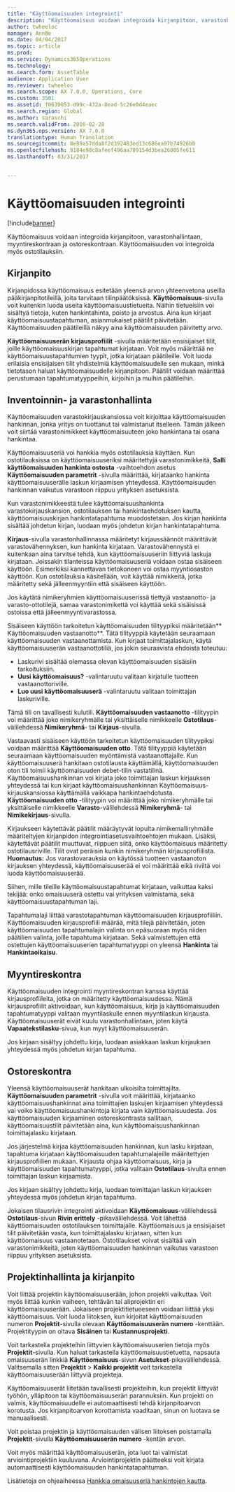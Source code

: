 ```yaml
---
title: "Käyttöomaisuuden integrointi"
description: "Käyttöomaisuus voidaan integroida kirjanpitoon, varastonhallintaan, myyntireskontraan ja ostoreskontraan. Käyttöomaisuuden voi integroida myös ostotilauksiin."
author: twheeloc
manager: AnnBe
ms.date: 04/04/2017
ms.topic: article
ms.prod: 
ms.service: Dynamics365Operations
ms.technology: 
ms.search.form: AssetTable
audience: Application User
ms.reviewer: twheeloc
ms.search.scope: AX 7.0.0, Operations, Core
ms.custom: 3501
ms.assetid: f0639053-d99c-432a-8ead-5c26e0d4eaec
ms.search.region: Global
ms.author: saraschi
ms.search.validFrom: 2016-02-28
ms.dyn365.ops.version: AX 7.0.0
translationtype: Human Translation
ms.sourcegitcommit: 8e89a57dda8f2d392483ed13c686ea97b74926b0
ms.openlocfilehash: 9184e98c8afeef496aa709154d3bea26005fe611
ms.lasthandoff: 03/31/2017


---
```


# <a name="fixed-assets-integration"></a>Käyttöomaisuuden integrointi

[!include[banner](../includes/banner.md)]


Käyttöomaisuus voidaan integroida kirjanpitoon, varastonhallintaan, myyntireskontraan ja ostoreskontraan. Käyttöomaisuuden voi integroida myös ostotilauksiin.

<a name="general-ledger"></a>Kirjanpito
--------------

Kirjanpidossa käyttöomaisuus esitetään yleensä arvon yhteenvetona useilla pääkirjanpitotileillä, joita tarvitaan tilinpäätöksissä. **Käyttöomaisuus**-sivulla voit kuitenkin luoda useita käyttöomaisuustietueita. Näihin tietueisiin voi sisältyä tietoja, kuten hankintahinta, poisto ja arvostus. Aina kun kirjaat käyttöomaisuustapahtuman, asianmukaiset päätilit päivitetään. Käyttöomaisuuden päätileillä näkyy aina käyttöomaisuuden päivitetty arvo.

**Käyttöomaisuuserän kirjausprofiilit** -sivulla määritetään ensisijaiset tilit, joille käyttöomaisuuskirjan tapahtumat kirjataan. Voit myös määrittää ne käyttöomaisuustapahtumien tyypit, jotka kirjataan päätileille. Voit luoda erilaisia ensisijaisen tilit yhdistelmiä käyttöomaisuudelle sen mukaan, minkä tietotason haluat käyttöomaisuudelle kirjanpitoon. Päätilit voidaan määrittää perustumaan tapahtumatyyppeihin, kirjoihin ja muihin päätileihin.

## <a name="inventory-management"></a>Inventoinnin- ja varastonhallinta
Käyttöomaisuuden varastokirjauskansiossa voit kirjoittaa käyttöomaisuuden hankinnan, jonka yritys on tuottanut tai valmistanut itselleen. Tämän jälkeen voit siirtää varastonimikkeet käyttöomaisuuteen joko hankintana tai osana hankintaa. 

Käyttöomaisuuseriä voi hankkia myös ostotilauksia käyttäen. Kun ostotilauksissa on käyttöomaisuuseriksi määritettyjä varastonimikkeitä, **Salli käyttöomaisuuden hankinta ostosta** -vaihtoehdon asetus **Käyttöomaisuuden parametrit** -sivulla määrittää, kirjataanko hankinta käyttöomaisuuserälle laskun kirjaamisen yhteydessä. Käyttöomaisuuden hankinnan vaikutus varastoon riippuu yrityksen asetuksista. 

Kun varastonimikkeestä tulee käyttöomaisuushankinta varastokirjauskansion, ostotilauksen tai hankintaehdotuksen kautta, käyttöomaisuuskirjan hankintatapahtuma muodostetaan. Jos kirjan hankinta sisältää johdetun kirjan, luodaan myös johdetun kirjan hankintatapahtuma. 

**Kirjaus**-sivulla varastonhallinnassa määritetyt kirjaussäännöt määrittävät varastovähennyksen, kun hankinta kirjataan. Varastovähennystä ei kuitenkaan aina tarvitse tehdä, kun käyttöomaisuuseriin liittyviä laskuja kirjataan. Joissakin tilanteissa käyttöomaisuuseriä voidaan ostaa sisäiseen käyttöön. Esimerkiksi kannettavan tietokoneen voi ostaa myyntiosaston käyttöön. Kun ostotilauksia käsitellään, voit käyttää nimikkeitä, jotka määritetty sekä jälleenmyyntiin että sisäiseen käyttöön. 

Jos käytätä nimikeryhmien käyttöomaisuuserissä tiettyjä vastaanotto- ja varasto-ottotilejä, samaa varastonimikettä voi käyttää sekä sisäisissä ostoissa että jälleenmyyntivarastossa. 

Sisäiseen käyttöön tarkoitetun käyttöomaisuuden tilityypiksi määritetään** Käyttöomaisuuden vastaanotto**. Tätä tilityyppiä käytetään seuraamaan käyttöomaisuuden vastaanottamista. Kun kirjaat toimittajalaskun, käytä käyttöomaisuuserän vastaanottotiliä, jos jokin seuraavista ehdoista toteutuu:

-   Laskurivi sisältää olemassa olevan käyttöomaisuuden sisäisiin tarkoituksiin.
-   **Uusi käyttöomaisuus?** -valintaruutu valitaan kirjatulle tuotteen vastaanottoriville.
-   **Luo uusi käyttöomaisuuserä** -valintaruutu valitaan toimittajan laskuriville.

Tämä tili on tavallisesti kulutili. **Käyttöomaisuuden vastaanotto** -tilityypin voi määrittää joko nimikeryhmälle tai yksittäiselle nimikkeelle **Ostotilaus**-välilehdessä **Nimikeryhmä**- tai **Kirjaus**-sivulla.

Vastaavasti sisäiseen käyttöön tarkoitetun käyttöomaisuuden tilityypiksi voidaan määrittää **Käyttöomaisuuden otto**. Tätä tilityyppiä käytetään seuraamaan käyttöomaisuuden myöntämistä vastaanottajalle. Kun käyttöomaisuuserä hankitaan ostotilausta käyttämällä, käyttöomaisuuden oton tili toimii käyttöomaisuuden debet-tilin vastatilinä. Käyttöomaisuushankinnan voi kirjata joko toimittajan laskun kirjauksen yhteydessä tai kun kirjaat käyttöomaisuushankinnan Käyttöomaisuus-kirjauskansiossa käyttämällä vaikkapa hankintaehdotusta. **Käyttöomaisuuden otto** -tilityypin voi määrittää joko nimikeryhmälle tai yksittäiselle nimikkeelle **Varasto**-välilehdessä **Nimikeryhmä**- tai **Nimikekirjaus**-sivulla. 

Kirjaukseen käytettävät päätilit määräytyvät lopulta nimikemalliryhmälle määriteltyjen kirjanpidon integrointiasetusvaihtoehtojen mukaan. Lisäksi, käytettävät päätilit muuttuvat, riippuen siitä, onko käyttöomaisuus määritetty ostotilausriville. Tilit ovat peräisin kunkin nimikeryhmän kirjausprofiilista. 
**Huomautus:** Jos varastovarauksia on käytössä tuotteen vastaanoton kirjauksen yhteydessä, käyttöomaisuuserää ei voi määrittää eikä riviltä voi luoda käyttöomaisuuserää. 

Siihen, mille tileille käyttöomaisuustapahtumat kirjataan, vaikuttaa kaksi tekijää: onko omaisuuserä ostettu vai yrityksen valmistama, sekä käyttöomaisuustapahtuman laji. 

Tapahtumalaji liittää varastotapahtuman käyttöomaisuuden kirjausprofiiliin. Käyttöomaisuuden kirjausprofiili määrää, mitä tilejä päivitetään, joten käyttöomaisuuden tapahtumalajin valinta on epäsuoraan myös niiden päätilien valinta, joille tapahtuma kirjataan. Sekä valmistettujen että ostettujen käyttöomaisuuserien tapahtumatyyppi on yleensä **Hankinta** tai **Hankintaoikaisu**.

## <a name="accounts-receivable"></a>Myyntireskontra
Käyttöomaisuuden integrointi myyntireskontran kanssa käyttää kirjausprofiileita, jotka on määritetty käyttöomaisuudessa. Nämä kirjausprofiilit aktivoidaan, kun käyttöomaisuus, kirja ja käyttöomaisuuden tapahtumatyyppi valitaan myyntilaskulle ennen myyntilaskun kirjausta. Käyttöomaisuuserät eivät kuulu varastonhallintaan, joten käytä **Vapaatekstilasku**-sivua, kun myyt käyttöomaisuuserän. 

Jos kirjaan sisältyy johdettu kirja, luodaan asiakkaan laskun kirjauksen yhteydessä myös johdetun kirjan tapahtuma.

## <a name="accounts-payable"></a>Ostoreskontra
Yleensä käyttöomaisuuserät hankitaan ulkoisilta toimittajilta. **Käyttöomaisuuden parametrit** -sivulla voit määrittää, kirjataanko käyttöomaisuushankinnat aina toimittajien laskujen kirjaamisen yhteydessä vai voiko käyttöomaisuushankintoja kirjata vain käyttöomaisuudesta. Jos käyttöomaisuuden kirjaaminen ostoreskontrasta sallitaan, käyttöomaisuustilit päivitetään aina, kun käyttöomaisuushankinnan toimittajalasku kirjataan. 

Jos järjestelmä kirjaa käyttöomaisuuden hankinnan, kun lasku kirjataan, tapahtuma kirjataan käyttöomaisuuden tapahtumalajeille määritettyjen kirjausprofiilien mukaan. Kirjausta ohjaa käyttöomaisuus, kirja ja käyttöomaisuuden tapahtumatyyppi, jotka valitaan **Ostotilaus**-sivulta ennen toimittajan laskun kirjaamista. 

Jos kirjaan sisältyy johdettu kirja, luodaan toimittajan laskun kirjauksen yhteydessä myös johdetun kirjan tapahtuma.

Jokaisen tilausrivin integrointi aktivoidaan **Käyttöomaisuus**-välilehdessä **Ostotilaus**-sivun **Rivin erittely** -pikavälilehdessä. Voit lähettää käyttöomaisuuden ostotilauksen toimittajalle. Käyttöomaisuus ja ensisijaiset tilit päivitetään vasta, kun toimittajalasku kirjataan, sitten kun käyttöomaisuus vastaanotetaan. Ostotilaukset voivat sisältää vain varastonimikkeitä, joten käyttöomaisuuden hankinnan vaikutus varastoon riippuu yrityksen asetuksista.

## <a name="project-management-and-accounting"></a>Projektinhallinta ja kirjanpito
Voit liittää projektin käyttöomaisuuserään, johon projekti vaikuttaa. Voit myös liittää kunkin vaiheen, tehtävän tai aliprojektin eri käyttöomaisuuserään. Jokaiseen projektitietueeseen voidaan liittää yksi käyttöomaisuus. Voit luoda liitoksen, kun kirjoitat käyttöomaisuuden numeron **Projektit**-sivulla olevaan **Käyttöomaisuuserän numero** -kenttään. Projektityypin on oltava **Sisäinen** tai **Kustannusprojekti**. 

Voit tarkastella projekteihin liittyvien käyttöomaisuuserien tietoja myös **Projektit**-sivulla. Kun haluat tarkastella käyttöomaisuustietuetta, napsauta omaisuuserän linkkiä **Käyttöomaisuus**-sivun **Asetukset**-pikavälilehdessä. Valitsemalla sitten **Projektit** &gt; **Kaikki projektit** voit tarkastella käyttöomaisuuserään liittyviä projekteja. 

Käyttöomaisuuserät liitetään tavallisesti projekteihin, kun projektit liittyvät työhön, ylläpitoon tai käyttöomaisuuserän parannuksiin. Kun projekti on valmis, käyttöomaisuudelle ei automaattisesti tehdä kirjanpitoarvon korotusta. Jos kirjanpitoarvon korottamista vaaditaan, sinun on luotava se manuaalisesti. 

Voit poistaa projektin ja käyttöomaisuuden välisen liitoksen poistamalla **Projektit**-sivulla **Käyttöomaisuuserän numero** -kentän arvon. 

Voit myös määrittää käyttöomaisuuserän, jota luot tai valmistat arviointiprojektiin kuuluvana. Arviointiprojektin päätteeksi voit kirjata automaattisesti käyttöomaisuuden hankintatapahtuman.

Lisätietoja on ohjeaiheessa [Hankkia omaisuuseriä hankintojen kautta](acquire-assets-procurement.md).




